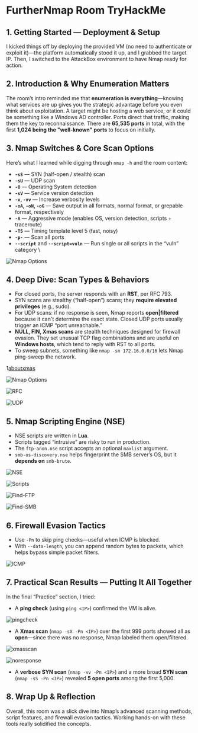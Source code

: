 # FurtherNmap Room TryHackMe

## 1. Getting Started — Deployment & Setup

I kicked things off by deploying the provided VM (no need to authenticate or exploit it)—the platform automatically stood it up, and I grabbed the target IP. Then, I switched to the AttackBox environment to have Nmap ready for action.

## 2. Introduction & Why Enumeration Matters

The room’s intro reminded me that **enumeration is everything**—knowing what services are up gives you the strategic advantage before you even think about exploitation. A target might be hosting a web service, or it could be something like a Windows AD controller. Ports direct that traffic, making them the key to reconnaissance. There are **65,535 ports** in total, with the first **1,024 being the "well-known" ports** to focus on initially.

## 3. Nmap Switches & Core Scan Options

Here’s what I learned while digging through `nmap -h` and the room content:

- **`-sS`** — SYN (half-open / stealth) scan  
- **`-sU`** — UDP scan  
- **`-O`** — Operating System detection  
- **`-sV`** — Service version detection  
- **`-v`, `-vv`** — Increase verbosity levels  
- **`-oA`, `-oN`, `-oG`** — Save output in all formats, normal format, or grepable format, respectively  
- **`-A`** — Aggressive mode (enables OS, version detection, scripts + traceroute)  
- **`-T5`** — Timing template level 5 (fast, noisy)  
- **`-p-`** — Scan all ports  
- **`--script`** and **`--script=vuln`** — Run single or all scripts in the “vuln” category  \

![Nmap Options](assets/nmap-scan.png)

## 4. Deep Dive: Scan Types & Behaviors

- For closed ports, the server responds with an **RST**, per RFC 793.  
- SYN scans are stealthy (“half-open”) scans; they **require elevated privileges** (e.g., sudo).  
- For UDP scans: if no response is seen, Nmap reports **open|filtered** because it can't determine the exact state. Closed UDP ports usually trigger an ICMP “port unreachable.”  
- **NULL, FIN, Xmas scans** are stealth techniques designed for firewall evasion. They set unusual TCP flag combinations and are useful on **Windows hosts**, which tend to reply with RST to all ports.  
- To sweep subnets, something like `nmap -sn 172.16.0.0/16` lets Nmap ping-sweep the network.  

1[aboutxmas](assets/about-xmas.png)

![Nmap Options](assets/nmap-noscan.png)

![RFC](assets/second-stage.png)

![UDP](assets/udp-ports.png)

## 5. Nmap Scripting Engine (NSE)

- NSE scripts are written in **Lua**.  
- Scripts tagged “intrusive” are risky to run in production.  
- The `ftp-anon.nse` script accepts an optional `maxlist` argument.  
- `smb-os-discovery.nse` helps fingerprint the SMB server’s OS, but it **depends on** `smb-brute`.  

![NSE](assets/nse.png)

![Scripts](assets/nmap-scripts.png)

![Find-FTP](assets/find-ftp.png)

![Find-SMB](assets/find-smb.png)

## 6. Firewall Evasion Tactics

- Use `-Pn` to skip ping checks—useful when ICMP is blocked.  
- With `--data-length`, you can append random bytes to packets, which helps bypass simple packet filters.

![ICMP](assets/ICMP.png)

## 7. Practical Scan Results — Putting It All Together

In the final “Practice” section, I tried:

- A **ping check** (using `ping <IP>`) confirmed the VM is alive.

![pingcheck](assets/icmp-echo.png)

- A **Xmas scan** (`nmap -sX -Pn <IP>`) over the first 999 ports showed all as **open**—since there was no response, Nmap labeled them open/filtered.

![xmasscan](assets/xmas-scan-open.png)

![noresponse](assets/no-response.png)

- A **verbose SYN scan** (`nmap -vv -Pn <IP>`) and a more broad **SYN scan** (`nmap -sS -Pn <IP>`) revealed **5 open ports** among the first 5,000.  

## 8. Wrap Up & Reflection

Overall, this room was a slick dive into Nmap’s advanced scanning methods, script features, and firewall evasion tactics. Working hands-on with these tools really solidified the concepts.
